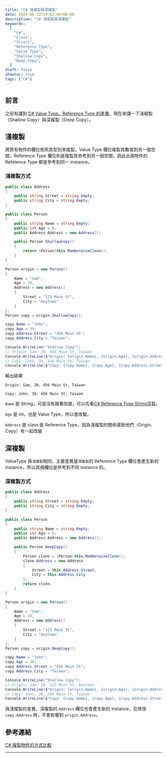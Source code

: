 ```yaml
---
title: "C# 淺複製與深複製"
date: 2024-06-22T19:02:04+08:00
description: "C# 淺複製與深複製"
keywords:
  [
    "C#",
    "Class",
    "Struct",
    "Reference Type",
    "Value Type",
    "Shallow Copy",
    "Deep Copy",
  ]
draft: false
showtoc: true
tags: ["C#"]
---
```


## 前言

之前有講到 [C# Value Type、Reference Type 的差異]，現在來講一下淺複製（Shallow Copy）與深複製（Deep Copy）。

## 淺複製

將原有物件的欄位依照其型別來複製，Value Type 欄位複製其數值到另一個空間，Reference Type 欄位則是複製其參考到另一個空間，因此此兩物件的 Refetence Type 都是參考到同一 instance。

### 淺複製方式

```C#
public class Address
{
    public string Street = string.Empty;
    public string City = string.Empty;
}

public class Person
{
    public string Name = string.Empty;
    public int Age = 0;
    public Address Address = new Address();

    public Person ShallowCopy()
    {
        return (Person)this.MemberwiseClone();
    }
}
```

```C#
Person origin = new Person()
{
    Name = "Sam",
    Age = 20,
    Address = new Address()
    {
        Street = "123 Main St",
        City = "Anytown"
    }
};
Person copy = origin.ShallowCopy();

copy.Name = "John";
copy.Age = 30;
copy.Address.Street = "456 Main St";
copy.Address.City = "Taiwan";

Console.WriteLine("Shallow Copy");
// Origin: Sam, 20, 456 Main St, Taiwan
Console.WriteLine($"Origin: {origin.Name}, {origin.Age}, {origin.Address.Street}, {origin.Address.City}");
// Copy: John, 30, 456 Main St, Taiwan
Console.WriteLine($"Copy: {copy.Name}, {copy.Age}, {copy.Address.Street}, {copy.Address.City}");
```

輸出結果

`Origin: Sam, 20, 456 Main St, Taiwan`

`Copy: John, 30, 456 Main St, Taiwan`

`Name` 是 String，可是沒有跟著改變，可以先看[C# Reference Type String]這篇。

`Age` 是 int，也是 Value Type，所以會改變。

`Address` 是 class 是 Reference Type，因為淺複製的關係導致他們（Origin、Copy）有一起改變

## 深複製

ValueType 與`淺複製`相同，主要差異是`深複製`的 Reference Type 欄位會產生新的 instance，所以其倆欄位是參考到不同 instance 的。

### 深複製方式

```C#
public class Address
{
    public string Street = string.Empty;
    public string City = string.Empty;
}

public class Person
{
    public string Name = string.Empty;
    public int Age = 0;
    public Address Address = new Address();

    public Person DeepCopy()
    {
        Person clone = (Person)this.MemberwiseClone();
        clone.Address = new Address
        {
            Street = this.Address.Street,
            City = this.Address.City
        };
        return clone;
    }
}
```

```C#
Person origin = new Person()
{
    Name = "Sam",
    Age = 20,
    Address = new Address()
    {
        Street = "123 Main St",
        City = "Anytown"
    }
};
Person copy = origin.DeepCopy();

copy.Name = "John";
copy.Age = 30;
copy.Address.Street = "456 Main St";
copy.Address.City = "Taiwan";

Console.WriteLine("Shallow Copy");
// Origin: Sam, 20, 123 Main St, Anytown
Console.WriteLine($"Origin: {origin.Name}, {origin.Age}, {origin.Address.Street}, {origin.Address.City}");
// Copy: John, 30, 456 Main St, Taiwan
Console.WriteLine($"Copy: {copy.Name}, {copy.Age}, {copy.Address.Street}, {copy.Address.City}");
```

與淺複製的差異，深複製的 `Address` 欄位也會產生新的 instance，在修改 `copy.Address` 時，不會影響到 `origin.Address`。

## 參考連結

[C# 複製物件的方式比較]

---

[C# Value Type、Reference Type 的差異]: .../CSharpValueTypeReferenceType
[C# Reference Type String]: .../CSharpReferenceTypeString
[C# 複製物件的方式比較]: https://dotblogs.com.tw/lazycodestyle/2016/06/18/183737
